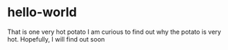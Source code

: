 # hello-world
That is one very hot potato
I am curious to find out why the potato is very hot.
Hopefully, I will find out soon
